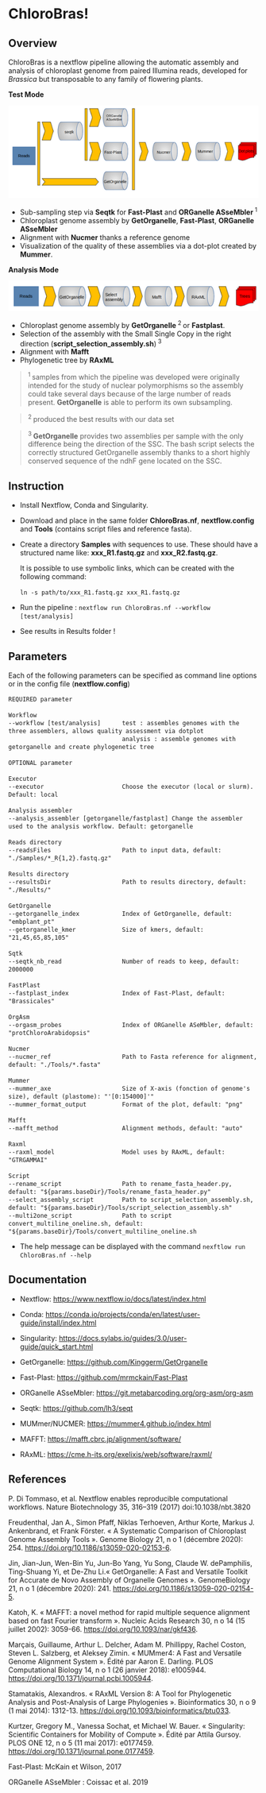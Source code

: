# ChloroBras!

## Overview

ChloroBras is a nextflow pipeline allowing the automatic assembly and analysis of chloroplast genome from paired Illumina reads, developed for *Brassica* but transposable to any family of flowering plants.

**Test Mode**

![screenshot](ChloroBras-Test.png)

- Sub-sampling step via **Seqtk** for **Fast-Plast** and **ORGanelle ASseMbler**<sup> 1 </sup>
- Chloroplast genome assembly by **GetOrganelle**, **Fast-Plast**, **ORGanelle ASseMbler**
- Alignment with **Nucmer** thanks a reference genome 
- Visualization of the quality of these assemblies via a dot-plot created by **Mummer**.

**Analysis Mode**

![screenshot](ChloroBras-Analysis.png)

- Chloroplast genome assembly by **GetOrganelle**<sup> 2 </sup> or **Fastplast**.
- Selection of the assembly with the Small Single Copy in the right direction (**script_selection_assembly.sh**)<sup> 3 </sup>
- Alignment with **Mafft**
- Phylogenetic tree by **RAxML**


> <sup> 1 </sup> samples from which the pipeline was developed were originally intended for the study of nuclear polymorphisms so the assembly could take several days because of the large number of reads present. **GetOrganelle** is able to perform its own subsampling.

> <sup> 2 </sup> produced the best results with our data set

> <sup> 3 </sup> **GetOrganelle** provides two assemblies per sample with the only difference being the direction of the SSC. The bash script selects the correctly structured GetOrganelle assembly thanks to a short highly conserved sequence of the ndhF gene located on the SSC.

## Instruction

- Install Nextflow, Conda and Singularity.

- Download and place in the same folder **ChloroBras.nf**, **nextflow.config** and **Tools** (contains script files and reference fasta).

- Create a directory **Samples** with sequences to use. These should have a structured name like: **xxx_R1.fastq.gz** and **xxx_R2.fastq.gz**. 

    It is possible to use symbolic links, which can be created with the following command:

    `ln -s path/to/xxx_R1.fastq.gz xxx_R1.fastq.gz`

- Run the pipeline : `nextflow run ChloroBras.nf --workflow [test/analysis]`

- See results in Results folder !

## Parameters

Each of the following parameters can be specified as command line options or in the config file (**nextflow.config**)

    REQUIRED parameter

    Workflow
    --workflow [test/analysis]      test : assembles genomes with the three assemblers, allows quality assessment via dotplot
                                    analysis : assemble genomes with getorganelle and create phylogenetic tree

    OPTIONAL parameter

    Executor
    --executor                      Choose the executor (local or slurm). Default: local

    Analysis assembler
    --analysis_assembler [getorganelle/fastplast] Change the assembler used to the analysis workflow. Default: getorganelle

    Reads directory
    --readsFiles                    Path to input data, default: "./Samples/*_R{1,2}.fastq.gz"

    Results directory
    --resultsDir                    Path to results directory, default: "./Results/"

    GetOrganelle
    --getorganelle_index            Index of GetOrganelle, default: "embplant_pt"
    --getorganelle_kmer             Size of kmers, default: "21,45,65,85,105"

    Sqtk
    --seqtk_nb_read                 Number of reads to keep, default: 2000000

    FastPlast
    --fastplast_index               Index of Fast-Plast, default: "Brassicales"

    OrgAsm
    --orgasm_probes                 Index of ORGanelle ASeMbler, default: "protChloroArabidopsis"

    Nucmer
    --nucmer_ref                    Path to Fasta reference for alignment, default: "./Tools/*.fasta"

    Mummer
    --mummer_axe                    Size of X-axis (fonction of genome's size), default (plastome): "'[0:154000]'"
    --mummer_format_output          Format of the plot, default: "png"
    
    Mafft
    --mafft_method                  Alignment methods, default: "auto"

    Raxml
    --raxml_model                   Model uses by RAxML, default: "GTRGAMMAI"
    
    Script
    --rename_script                 Path to rename_fasta_header.py, default: "${params.baseDir}/Tools/rename_fasta_header.py"
    --select_assembly_script        Path to script_selection_assembly.sh, default: "${params.baseDir}/Tools/script_selection_assembly.sh"
    --multi2one_script              Path to script convert_multiline_oneline.sh, default: "${params.baseDir}/Tools/convert_multiline_oneline.sh


- The help message can be displayed with the command `nexftlow run ChloroBras.nf --help`
    
## Documentation

- Nextflow: https://www.nextflow.io/docs/latest/index.html

- Conda: https://conda.io/projects/conda/en/latest/user-guide/install/index.html

- Singularity: https://docs.sylabs.io/guides/3.0/user-guide/quick_start.html

- GetOrganelle: https://github.com/Kinggerm/GetOrganelle

- Fast-Plast: https://github.com/mrmckain/Fast-Plast

- ORGanelle ASseMbler: https://git.metabarcoding.org/org-asm/org-asm

- Seqtk: https://github.com/lh3/seqt

- MUMmer/NUCMER: https://mummer4.github.io/index.html

- MAFFT: https://mafft.cbrc.jp/alignment/software/

- RAxML: https://cme.h-its.org/exelixis/web/software/raxml/

## References
    
P. Di Tommaso, et al. Nextflow enables reproducible computational workflows. Nature Biotechnology 35, 316–319 (2017) doi:10.1038/nbt.3820

Freudenthal, Jan A., Simon Pfaff, Niklas Terhoeven, Arthur Korte, Markus J. Ankenbrand, et Frank Förster. « A Systematic Comparison of Chloroplast Genome Assembly Tools ». Genome Biology 21, n o 1 (décembre 2020): 254. https://doi.org/10.1186/s13059-020-02153-6.

Jin, Jian-Jun, Wen-Bin Yu, Jun-Bo Yang, Yu Song, Claude W. dePamphilis, Ting-Shuang Yi, et De-Zhu Li.« GetOrganelle: A Fast and Versatile Toolkit for Accurate de Novo Assembly of Organelle Genomes ». GenomeBiology 21, n o 1 (décembre 2020): 241. https://doi.org/10.1186/s13059-020-02154-5.

Katoh, K. « MAFFT: a novel method for rapid multiple sequence alignment based on fast Fourier transform ». Nucleic Acids Research 30, n o 14 (15 juillet 2002): 3059-66. https://doi.org/10.1093/nar/gkf436.

Marçais, Guillaume, Arthur L. Delcher, Adam M. Phillippy, Rachel Coston, Steven L. Salzberg, et Aleksey Zimin. « MUMmer4: A Fast and Versatile Genome Alignment System ». Édité par Aaron E. Darling. PLOS Computational Biology 14, n o 1 (26 janvier 2018): e1005944. https://doi.org/10.1371/journal.pcbi.1005944.

Stamatakis, Alexandros. « RAxML Version 8: A Tool for Phylogenetic Analysis and Post-Analysis of Large Phylogenies ». Bioinformatics 30, n o 9 (1 mai 2014): 1312-13. https://doi.org/10.1093/bioinformatics/btu033.

Kurtzer, Gregory M., Vanessa Sochat, et Michael W. Bauer. « Singularity: Scientific Containers for Mobility of Compute ». Édité par Attila Gursoy. PLOS ONE 12, n o 5 (11 mai 2017): e0177459. https://doi.org/10.1371/journal.pone.0177459.

Fast-Plast: McKain et Wilson, 2017

ORGanelle ASseMbler : Coissac et al. 2019
